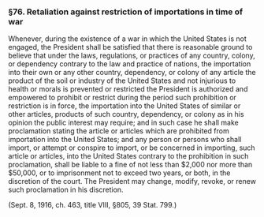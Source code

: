### §76. Retaliation against restriction of importations in time of war ###

Whenever, during the existence of a war in which the United States is not engaged, the President shall be satisfied that there is reasonable ground to believe that under the laws, regulations, or practices of any country, colony, or dependency contrary to the law and practice of nations, the importation into their own or any other country, dependency, or colony of any article the product of the soil or industry of the United States and not injurious to health or morals is prevented or restricted the President is authorized and empowered to prohibit or restrict during the period such prohibition or restriction is in force, the importation into the United States of similar or other articles, products of such country, dependency, or colony as in his opinion the public interest may require; and in such case he shall make proclamation stating the article or articles which are prohibited from importation into the United States; and any person or persons who shall import, or attempt or conspire to import, or be concerned in importing, such article or articles, into the United States contrary to the prohibition in such proclamation, shall be liable to a fine of not less than $2,000 nor more than $50,000, or to imprisonment not to exceed two years, or both, in the discretion of the court. The President may change, modify, revoke, or renew such proclamation in his discretion.

(Sept. 8, 1916, ch. 463, title VIII, §805, 39 Stat. 799.)